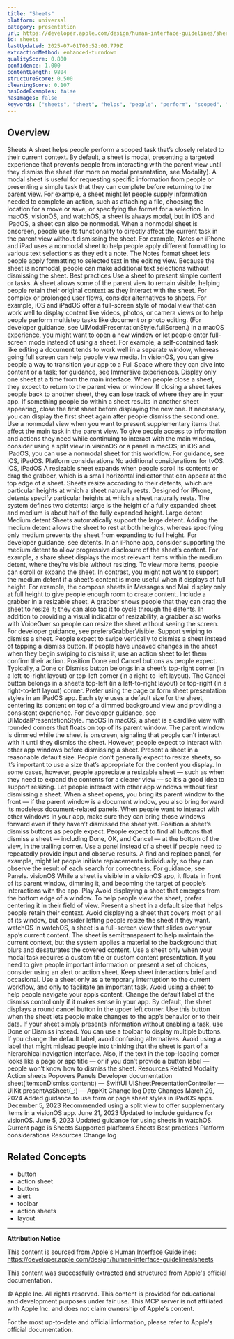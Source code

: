 ```yaml
---
title: "Sheets"
platform: universal
category: presentation
url: https://developer.apple.com/design/human-interface-guidelines/sheets
id: sheets
lastUpdated: 2025-07-01T00:52:00.779Z
extractionMethod: enhanced-turndown
qualityScore: 0.800
confidence: 1.000
contentLength: 9804
structureScore: 0.500
cleaningScore: 0.107
hasCodeExamples: false
hasImages: false
keywords: ["sheets", "sheet", "helps", "people", "perform", "scoped", "task", "that", "closely", "related"]
---
```

## Overview

Sheets A sheet helps people perform a scoped task that’s closely related to their current context. By default, a sheet is modal, presenting a targeted experience that prevents people from interacting with the parent view until they dismiss the sheet (for more on modal presentation, see Modality). A modal sheet is useful for requesting specific information from people or presenting a simple task that they can complete before returning to the parent view. For example, a sheet might let people supply information needed to complete an action, such as attaching a file, choosing the location for a move or save, or specifying the format for a selection. In macOS, visionOS, and watchOS, a sheet is always modal, but in iOS and iPadOS, a sheet can also be nonmodal. When a nonmodal sheet is onscreen, people use its functionality to directly affect the current task in the parent view without dismissing the sheet. For example, Notes on iPhone and iPad uses a nonmodal sheet to help people apply different formatting to various text selections as they edit a note. The Notes format sheet lets people apply formatting to selected text in the editing view. Because the sheet is nonmodal, people can make additional text selections without dismissing the sheet. Best practices Use a sheet to present simple content or tasks. A sheet allows some of the parent view to remain visible, helping people retain their original context as they interact with the sheet. For complex or prolonged user flows, consider alternatives to sheets. For example, iOS and iPadOS offer a full-screen style of modal view that can work well to display content like videos, photos, or camera views or to help people perform multistep tasks like document or photo editing. (For developer guidance, see UIModalPresentationStyle.fullScreen.) In a macOS experience, you might want to open a new window or let people enter full-screen mode instead of using a sheet. For example, a self-contained task like editing a document tends to work well in a separate window, whereas going full screen can help people view media. In visionOS, you can give people a way to transition your app to a Full Space where they can dive into content or a task; for guidance, see Immersive experiences. Display only one sheet at a time from the main interface. When people close a sheet, they expect to return to the parent view or window. If closing a sheet takes people back to another sheet, they can lose track of where they are in your app. If something people do within a sheet results in another sheet appearing, close the first sheet before displaying the new one. If necessary, you can display the first sheet again after people dismiss the second one. Use a nonmodal view when you want to present supplementary items that affect the main task in the parent view. To give people access to information and actions they need while continuing to interact with the main window, consider using a split view in visionOS or a panel in macOS; in iOS and iPadOS, you can use a nonmodal sheet for this workflow. For guidance, see iOS, iPadOS. Platform considerations No additional considerations for tvOS. iOS, iPadOS A resizable sheet expands when people scroll its contents or drag the grabber, which is a small horizontal indicator that can appear at the top edge of a sheet. Sheets resize according to their detents, which are particular heights at which a sheet naturally rests. Designed for iPhone, detents specify particular heights at which a sheet naturally rests. The system defines two detents: large is the height of a fully expanded sheet and medium is about half of the fully expanded height. Large detent Medium detent Sheets automatically support the large detent. Adding the medium detent allows the sheet to rest at both heights, whereas specifying only medium prevents the sheet from expanding to full height. For developer guidance, see detents. In an iPhone app, consider supporting the medium detent to allow progressive disclosure of the sheet’s content. For example, a share sheet displays the most relevant items within the medium detent, where they’re visible without resizing. To view more items, people can scroll or expand the sheet. In contrast, you might not want to support the medium detent if a sheet’s content is more useful when it displays at full height. For example, the compose sheets in Messages and Mail display only at full height to give people enough room to create content. Include a grabber in a resizable sheet. A grabber shows people that they can drag the sheet to resize it; they can also tap it to cycle through the detents. In addition to providing a visual indicator of resizability, a grabber also works with VoiceOver so people can resize the sheet without seeing the screen. For developer guidance, see prefersGrabberVisible. Support swiping to dismiss a sheet. People expect to swipe vertically to dismiss a sheet instead of tapping a dismiss button. If people have unsaved changes in the sheet when they begin swiping to dismiss it, use an action sheet to let them confirm their action. Position Done and Cancel buttons as people expect. Typically, a Done or Dismiss button belongs in a sheet’s top-right corner (in a left-to-right layout) or top-left corner (in a right-to-left layout). The Cancel button belongs in a sheet’s top-left (in a left-to-right layout) or top-right (in a right-to-left layout) corner. Prefer using the page or form sheet presentation styles in an iPadOS app. Each style uses a default size for the sheet, centering its content on top of a dimmed background view and providing a consistent experience. For developer guidance, see UIModalPresentationStyle. macOS In macOS, a sheet is a cardlike view with rounded corners that floats on top of its parent window. The parent window is dimmed while the sheet is onscreen, signaling that people can’t interact with it until they dismiss the sheet. However, people expect to interact with other app windows before dismissing a sheet. Present a sheet in a reasonable default size. People don’t generally expect to resize sheets, so it’s important to use a size that’s appropriate for the content you display. In some cases, however, people appreciate a resizable sheet — such as when they need to expand the contents for a clearer view — so it’s a good idea to support resizing. Let people interact with other app windows without first dismissing a sheet. When a sheet opens, you bring its parent window to the front — if the parent window is a document window, you also bring forward its modeless document-related panels. When people want to interact with other windows in your app, make sure they can bring those windows forward even if they haven’t dismissed the sheet yet. Position a sheet’s dismiss buttons as people expect. People expect to find all buttons that dismiss a sheet — including Done, OK, and Cancel — at the bottom of the view, in the trailing corner. Use a panel instead of a sheet if people need to repeatedly provide input and observe results. A find and replace panel, for example, might let people initiate replacements individually, so they can observe the result of each search for correctness. For guidance, see Panels. visionOS While a sheet is visible in a visionOS app, it floats in front of its parent window, dimming it, and becoming the target of people’s interactions with the app. Play Avoid displaying a sheet that emerges from the bottom edge of a window. To help people view the sheet, prefer centering it in their field of view. Present a sheet in a default size that helps people retain their context. Avoid displaying a sheet that covers most or all of its window, but consider letting people resize the sheet if they want. watchOS In watchOS, a sheet is a full-screen view that slides over your app’s current content. The sheet is semitransparent to help maintain the current context, but the system applies a material to the background that blurs and desaturates the covered content. Use a sheet only when your modal task requires a custom title or custom content presentation. If you need to give people important information or present a set of choices, consider using an alert or action sheet. Keep sheet interactions brief and occasional. Use a sheet only as a temporary interruption to the current workflow, and only to facilitate an important task. Avoid using a sheet to help people navigate your app’s content. Change the default label of the dismiss control only if it makes sense in your app. By default, the sheet displays a round cancel button in the upper left corner. Use this button when the sheet lets people make changes to the app’s behavior or to their data. If your sheet simply presents information without enabling a task, use Done or Dismiss instead. You can use a toolbar to display multiple buttons. If you change the default label, avoid confusing alternatives. Avoid using a label that might mislead people into thinking that the sheet is part of a hierarchical navigation interface. Also, if the text in the top-leading corner looks like a page or app title — or if you don’t provide a button label — people won’t know how to dismiss the sheet. Resources Related Modality Action sheets Popovers Panels Developer documentation sheet(item:onDismiss:content:) — SwiftUI UISheetPresentationController — UIKit presentAsSheet(\_:) — AppKit Change log Date Changes March 29, 2024 Added guidance to use form or page sheet styles in iPadOS apps. December 5, 2023 Recommended using a split view to offer supplementary items in a visionOS app. June 21, 2023 Updated to include guidance for visionOS. June 5, 2023 Updated guidance for using sheets in watchOS. Current page is Sheets Supported platforms Sheets Best practices Platform considerations Resources Change log

## Related Concepts

- button
- action sheet
- buttons
- alert
- toolbar
- action sheets
- layout

---

**Attribution Notice**

This content is sourced from Apple's Human Interface Guidelines: https://developer.apple.com/design/human-interface-guidelines/sheets

This content was successfully extracted and structured from Apple's official documentation.

© Apple Inc. All rights reserved. This content is provided for educational and development purposes under fair use. This MCP server is not affiliated with Apple Inc. and does not claim ownership of Apple's content.

For the most up-to-date and official information, please refer to Apple's official documentation.

